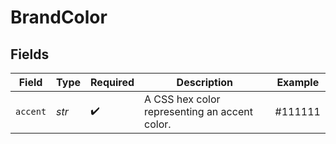 # BrandColor


## Fields

| Field                                         | Type                                          | Required                                      | Description                                   | Example                                       |
| --------------------------------------------- | --------------------------------------------- | --------------------------------------------- | --------------------------------------------- | --------------------------------------------- |
| `accent`                                      | *str*                                         | :heavy_check_mark:                            | A CSS hex color representing an accent color. | #111111                                       |